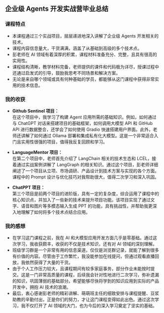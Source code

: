 ## 企业级 Agents 开发实战营毕业总结

### 课程特点

- 本课程通过三个实战项目，层层递进地深入讲解了企业级 Agents 开发相关的技术。
- 课程内容信息量大，干货满满，涵盖了从基础到高级的多个技术点。
- 彭老师在 AI 领域有着深厚的积累，课程材料准备充分、完整，且具有很高的实用性。
- 课程结构清晰，教学材料完备，老师提供的课件和代码极为详尽，授课过程中还通过启发式的引导，鼓励我思考不同场景和解决方案。
- 无论是来自哪个领域或具有何种基础的学员，都能够从这门课程中获得非常实用的技术信息。

### 我的收获

- **Github Sentinel 项目：**  
  在这个项目中，我学习了构建 Agent 应用所需的基础知识。例如，如何通过与 ChatGPT 对话来搭建项目的基础框架，如何调用大模型 API 和 GitHub API 进行数据整合，还学会了如何使用 Gradio 快速搭建用户界面。此外，老师还讲解了如何通过 Ollama 部署和集成私有化大模型。这是一个非常适合入门且实用性很强的项目，值得我反复回顾和学习。

- **LanguageMentor 项目：**  
  在第二个项目中，老师首先介绍了 LangChain 相关的技术生态和 LCEL，接着通过实战案例讲解了 LangGraph 的相关知识。通过这个项目，彭老师详细阐述了一个项目从立项、市场调研、产品设计到技术方案与实现的各个方面。课程中的 Prompt 设计与优化技巧对我帮助很大，值得二次学习和深入巩固。

- **ChatPPT 项目：**  
  第三个项目是前两个项目的进阶版，具有一定的复杂度，综合运用了课程中的核心知识点，并加入了一些新的技术来提升项目功能。该项目实现了通过文字、语音和图片等多模态输入生成 PPT 的功能，具有挑战性，并帮助我更深入地理解了如何将多个技术点结合应用。

### 我的感想

- 在学习这门课程之前，我在 AI 和大模型应用开发方面几乎是零基础。通过这次学习，我收获颇丰，收获的不仅是技术知识，还有对 AI 领域的深刻理解。
- 班级学习群是一个非常有用的信息渠道，仅仅是浏览群记录，就能了解到很多有价值的内容。尽管由于工作繁忙，我没能参加在线提问，但通过观看直播回放，我依然获得了大量的干货。
- 由于个人工作压力较大，且课程期间有较多家庭事务，部分作业未能按时提交。这是一门非常高质量的课程，后续我会针对性地进行二次学习，弥补遗漏的知识，巩固薄弱的基础部分。希望能够尽快将学到的知识应用到实际的产品开发中，拥抱 AI 技术的浪潮。
- 最后，衷心感谢彭老师的精彩讲解、萌萌班主任的细致安排与课程提醒、豆浆助教的辛勤付出，正是你们的努力，才让这门课程变得如此出色。通过这次学习，我不仅打开了 AI 领域的大门，也为今后的深入学习奠定了坚实的基础。
